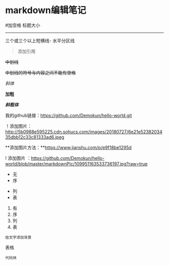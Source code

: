 # markdown编辑笔记
#加空格 标题大小

---
三个或三个以上短横线- 水平分区线

>添加引用

<del>中划线</del>

~~中划线的符号与内容之间不能有空格~~

*斜体*

**加粗**

***斜粗体***

我的github链接：https://github.com/Demokun/hello-world.git

！添加图片：http://5b0988e595225.cdn.sohucs.com/images/20180727/6e21e5238203435dbb12c33c81333ad6.jpeg

**添加图片方法：**https://www.jianshu.com/p/e9f18be1295d

! 添加图片 ：https://github.com/Demokun/hello-world/blob/master/markdownPic/109951163533736197.jpg?raw=true


+ 无
+ 序
- 列
- 表


1. 有
2. 序
3. 列
4. 表

`给文字添加背景`

表格

```指明所用语言
代码块
```
